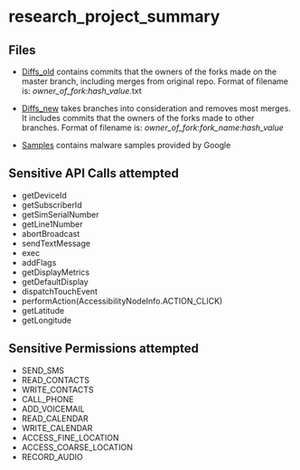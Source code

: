 # research_project_summary

## Files
* [Diffs_old](https://github.com/shihualu/research_project_summary/tree/master/Diffs_old) contains commits that the owners of the forks made on the master branch, including merges from original repo. Format of filename is: *owner_of_fork*:*hash_value*.txt

* [Diffs_new](https://github.com/shihualu/research_project_summary/tree/master/Diffs_new) takes branches into consideration and removes most merges. It includes commits that the owners of the forks made to other branches. Format of filename is: *owner_of_fork*:*fork_name*:*hash_value*

* [Samples](https://github.com/shihualu/research_project_summary/tree/master/Samples) contains malware samples provided by Google

## Sensitive API Calls attempted
* getDeviceId
* getSubscriberId
* getSimSerialNumber
* getLine1Number
* abortBroadcast
* sendTextMessage
* exec
* addFlags
* getDisplayMetrics
* getDefaultDisplay
* dispatchTouchEvent
* performAction(AccessibilityNodeInfo.ACTION_CLICK)
* getLatitude
* getLongitude

## Sensitive Permissions attempted
* SEND_SMS
* READ_CONTACTS
* WRITE_CONTACTS
* CALL_PHONE
* ADD_VOICEMAIL
* READ_CALENDAR
* WRITE_CALENDAR
* ACCESS_FINE_LOCATION
* ACCESS_COARSE_LOCATION
* RECORD_AUDIO
